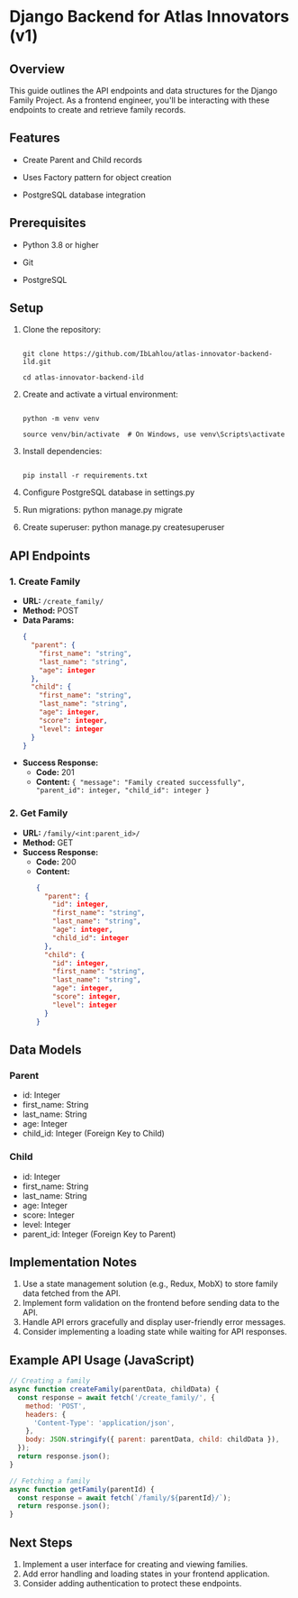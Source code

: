 # Django Backend for Atlas Innovators (v1)

## Overview
This guide outlines the API endpoints and data structures for the Django Family Project. As a frontend engineer, you'll be interacting with these endpoints to create and retrieve family records.



## Features

- Create Parent and Child records

- Uses Factory pattern for object creation

- PostgreSQL database integration

## Prerequisites

- Python 3.8 or higher

- Git

- PostgreSQL

## Setup

1. Clone the repository:

   ```

   git clone https://github.com/IbLahlou/atlas-innovator-backend-ild.git

   cd atlas-innovator-backend-ild

   ```

2. Create and activate a virtual environment:

   ```

   python -m venv venv

   source venv/bin/activate  # On Windows, use venv\Scripts\activate

   ```

3. Install dependencies:

   ```

   pip install -r requirements.txt

   ```

4. Configure PostgreSQL database in settings.py

5. Run migrations: python manage.py migrate

6. Create superuser: python manage.py createsuperuser


## API Endpoints

### 1. Create Family
- **URL:** `/create_family/`
- **Method:** POST
- **Data Params:**
  ```json
  {
    "parent": {
      "first_name": "string",
      "last_name": "string",
      "age": integer
    },
    "child": {
      "first_name": "string",
      "last_name": "string",
      "age": integer,
      "score": integer,
      "level": integer
    }
  }
  ```
- **Success Response:**
  - **Code:** 201
  - **Content:** `{ "message": "Family created successfully", "parent_id": integer, "child_id": integer }`

### 2. Get Family
- **URL:** `/family/<int:parent_id>/`
- **Method:** GET
- **Success Response:**
  - **Code:** 200
  - **Content:** 
    ```json
    {
      "parent": {
        "id": integer,
        "first_name": "string",
        "last_name": "string",
        "age": integer,
        "child_id": integer
      },
      "child": {
        "id": integer,
        "first_name": "string",
        "last_name": "string",
        "age": integer,
        "score": integer,
        "level": integer
      }
    }
    ```

## Data Models

### Parent
- id: Integer
- first_name: String
- last_name: String
- age: Integer
- child_id: Integer (Foreign Key to Child)

### Child
- id: Integer
- first_name: String
- last_name: String
- age: Integer
- score: Integer
- level: Integer
- parent_id: Integer (Foreign Key to Parent)

## Implementation Notes
1. Use a state management solution (e.g., Redux, MobX) to store family data fetched from the API.
2. Implement form validation on the frontend before sending data to the API.
3. Handle API errors gracefully and display user-friendly error messages.
4. Consider implementing a loading state while waiting for API responses.

## Example API Usage (JavaScript)
```javascript
// Creating a family
async function createFamily(parentData, childData) {
  const response = await fetch('/create_family/', {
    method: 'POST',
    headers: {
      'Content-Type': 'application/json',
    },
    body: JSON.stringify({ parent: parentData, child: childData }),
  });
  return response.json();
}

// Fetching a family
async function getFamily(parentId) {
  const response = await fetch(`/family/${parentId}/`);
  return response.json();
}
```

## Next Steps
1. Implement a user interface for creating and viewing families.
2. Add error handling and loading states in your frontend application.
3. Consider adding authentication to protect these endpoints.
